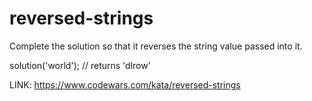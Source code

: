 # reversed-strings

Complete the solution so that it reverses the string value passed into it.

solution('world'); // returns 'dlrow'

LINK: https://www.codewars.com/kata/reversed-strings
